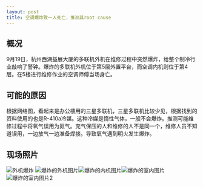 ```yaml
---
layout: post
title: 空调爆炸致一人死亡，推测其root cause
---
```



## 概况
9月19日，杭州西湖益展大厦的多联机外机在维修过程中突然爆炸，给整个制冷行业敲响了警钟。爆炸的多联机外机位于第5层外置平台，而空调内机则位于第4层。在5楼进行维修作业的空调师傅当场身亡。

## 可能的原因
根据网络图，看起来是办公楼用的三星多联机，三星多联机比较少见，根据找到的资料使用的也是R-410a冷媒。这种冷媒是惰性气体，一般不会爆炸。推测可能维修过程中将氧气误用为氮气。充气保压的人和维修的人不是同一个，维修人员不知道误用，一边放气一边准备焊接。导致氧气遇到明火发生爆炸。

## 现场照片
![外机爆炸](https://raw.githubusercontent.com/pimipan/pimipan.github.io/refs/heads/master/assets/img/20240925-1.webp)
![爆炸的外机图片](https://raw.githubusercontent.com/pimipan/pimipan.github.io/refs/heads/master/assets/img/20240925-2.webp)![爆炸的内机图片](https://raw.githubusercontent.com/pimipan/pimipan.github.io/refs/heads/master/assets/img/20240925-4.webp)![爆炸的室内图片](https://raw.githubusercontent.com/pimipan/pimipan.github.io/refs/heads/master/assets/img/20240925-3.webp)
![爆炸的室内图片2](https://raw.githubusercontent.com/pimipan/pimipan.github.io/refs/heads/master/assets/img/20240925-5.webp)
